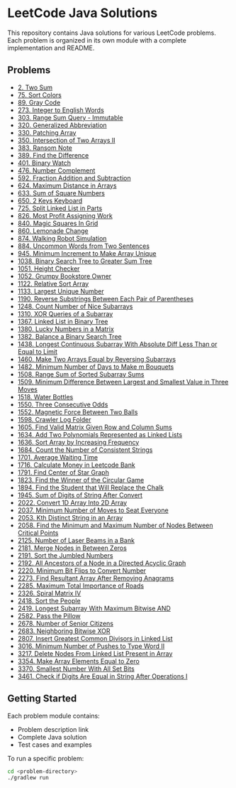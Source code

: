 # LeetCode Java Solutions

This repository contains Java solutions for various LeetCode problems. Each problem is organized in its own module with a complete implementation and README.

## Problems

- [2. Two Sum](./2-two-sum/)
- [75. Sort Colors](./75-sort-colors/)
- [89. Gray Code](./89-gray-code/)
- [273. Integer to English Words](./273-integer-to-english-words/)
- [303. Range Sum Query - Immutable](./303-range-sum-query-immutable/)
- [320. Generalized Abbreviation](./320-generalized-abbreviation/)
- [330. Patching Array](./330-patching-array/)
- [350. Intersection of Two Arrays II](./350-intersection-of-two-arrays-II/)
- [383. Ransom Note](./383-ransom-note/)
- [389. Find the Difference](./389-find-the-difference/)
- [401. Binary Watch](./401-binary-watch/)
- [476. Number Complement](./476-number-complement/)
- [592. Fraction Addition and Subtraction](./592-fraction-addition-subtraction/)
- [624. Maximum Distance in Arrays](./624-maximum-distance-in-arrays/)
- [633. Sum of Square Numbers](./633-sum-of-square-numbers/)
- [650. 2 Keys Keyboard](./650-2-keys-keyboard/)
- [725. Split Linked List in Parts](./725-split-linked-list-in-parts/)
- [826. Most Profit Assigning Work](./826-most-profit-assigning-work/)
- [840. Magic Squares In Grid](./840-magic-squares-in-grid/)
- [860. Lemonade Change](./860-lemonade-change/)
- [874. Walking Robot Simulation](./874-walking-robot-simulation/)
- [884. Uncommon Words from Two Sentences](./884-uncommon-words-from-two-sentences/)
- [945. Minimum Increment to Make Array Unique](./945-minimum-increment-to-make-array-unique/)
- [1038. Binary Search Tree to Greater Sum Tree](./1038-binary-search-tree-to-greater-sum-tree/)
- [1051. Height Checker](./1051-height-checker/)
- [1052. Grumpy Bookstore Owner](./1052-grumpy-bookstore-owner/)
- [1122. Relative Sort Array](./1122-relative-sort-array/)
- [1133. Largest Unique Number](./1133-largest-unique-number/)
- [1190. Reverse Substrings Between Each Pair of Parentheses](./1190-reverse-substrings-between-each-pair-of-parentheses/)
- [1248. Count Number of Nice Subarrays](./1248-count-number-of-nice-subarrays/)
- [1310. XOR Queries of a Subarray](./1310-xor-queries-of-a-subarray/)
- [1367. Linked List in Binary Tree](./1367-linked-list-in-binary-tree/)
- [1380. Lucky Numbers in a Matrix](./1380-lucky-numbers-in-a-matrix/)
- [1382. Balance a Binary Search Tree](./1382-balance-a-binary-search-tree/)
- [1438. Longest Continuous Subarray With Absolute Diff Less Than or Equal to Limit](./1438-longest-continous-subarray-with-absolute-diff-under-limit/)
- [1460. Make Two Arrays Equal by Reversing Subarrays](./1460-make-two-arrays-equal-by-reversing-subarrays/)
- [1482. Minimum Number of Days to Make m Bouquets](./1482-minimum-number-of-days-to-make-m-bouquets/)
- [1508. Range Sum of Sorted Subarray Sums](./1508-range-sum-of-sorted-subarray-sums/)
- [1509. Minimum Difference Between Largest and Smallest Value in Three Moves](./1509-minimum-difference-between-largest-and-smallest-value-in-three-moves/)
- [1518. Water Bottles](./1518-water-bottles/)
- [1550. Three Consecutive Odds](./1550-three-consecutive-odds/)
- [1552. Magnetic Force Between Two Balls](./1552-magnetic-force-between-two-balls/)
- [1598. Crawler Log Folder](./1598-crawler-log-folder/)
- [1605. Find Valid Matrix Given Row and Column Sums](./1605-find-valid-matrix-given-row-and-column-sums/)
- [1634. Add Two Polynomials Represented as Linked Lists](./1634-add-two-polynomials-represented-as-linked-lists/)
- [1636. Sort Array by Increasing Frequency](./1636-sort-array-by-increasing-frequency/)
- [1684. Count the Number of Consistent Strings](./1684-count-the-number-of-consistent-strings/)
- [1701. Average Waiting Time](./1701-average-waiting-time/)
- [1716. Calculate Money in Leetcode Bank](./1716-calculate-money-in-leetcode-bank/)
- [1791. Find Center of Star Graph](./1791-find-center-of-star-graph/)
- [1823. Find the Winner of the Circular Game](./1823-find-the-winner-of-the-circular-game/)
- [1894. Find the Student that Will Replace the Chalk](./1894-find-the-student-that-will-replace-the-chalk/)
- [1945. Sum of Digits of String After Convert](./1945-sum-of-digits-of-string-after-convert/)
- [2022. Convert 1D Array Into 2D Array](./2022-convert-1d-array-into-2d-array/)
- [2037. Minimum Number of Moves to Seat Everyone](./2037-minimum-numbers-of-moves-to-seat-everyone/)
- [2053. Kth Distinct String in an Array](./2053-kth-distinct-string-in-an-array/)
- [2058. Find the Minimum and Maximum Number of Nodes Between Critical Points](./2058-find-the-minimum-and-maximum-number-of-nodes-between-critical-points/)
- [2125. Number of Laser Beams in a Bank](./2125-number-of-laser-beams-in-a-bank/)
- [2181. Merge Nodes in Between Zeros](./2181-merge-nodes-in-between-zeros/)
- [2191. Sort the Jumbled Numbers](./2191-sort-the-jumbled-numbers/)
- [2192. All Ancestors of a Node in a Directed Acyclic Graph](./2192-all-ancestors-of-a-node-in-a-directed-acyclic/)
- [2220. Minimum Bit Flips to Convert Number](./2220-minimum-bit-flips-to-convert-number/)
- [2273. Find Resultant Array After Removing Anagrams](./2273-find-resultant-array-after-removing-anagrams/)
- [2285. Maximum Total Importance of Roads](./2285-maximum-total-importance-of-roads/)
- [2326. Spiral Matrix IV](./2326-spiral-matrix-iv/)
- [2418. Sort the People](./2418-sort-the-people/)
- [2419. Longest Subarray With Maximum Bitwise AND](./2419-longest-subarray-with-maximum-bitwise-and/)
- [2582. Pass the Pillow](./2582-pass-the-pillow/)
- [2678. Number of Senior Citizens](./2678-numbers-of-senior-citizens/)
- [2683. Neighboring Bitwise XOR](./2683-neighboring-bitwise-xor/)
- [2807. Insert Greatest Common Divisors in Linked List](./2807-insert-greatest-common-divisors-in-linked-list/)
- [3016. Minimum Number of Pushes to Type Word II](./3016-minimum-number-of-pushes-to-type-word-ii/)
- [3217. Delete Nodes From Linked List Present in Array](./3217-delete-nodes-from-linked-list-present-in-array/)
- [3354. Make Array Elements Equal to Zero](./3354-make-array-elements-equal-to-zero/)
- [3370. Smallest Number With All Set Bits](./3370-smallest-number-with-all-set-bits/)
- [3461. Check if Digits Are Equal in String After Operations I](./3461-check-if-digits-are-equal-in-string-after-operations-i/)

## Getting Started

Each problem module contains:
- Problem description link
- Complete Java solution
- Test cases and examples

To run a specific problem:
```bash
cd <problem-directory>
./gradlew run
```